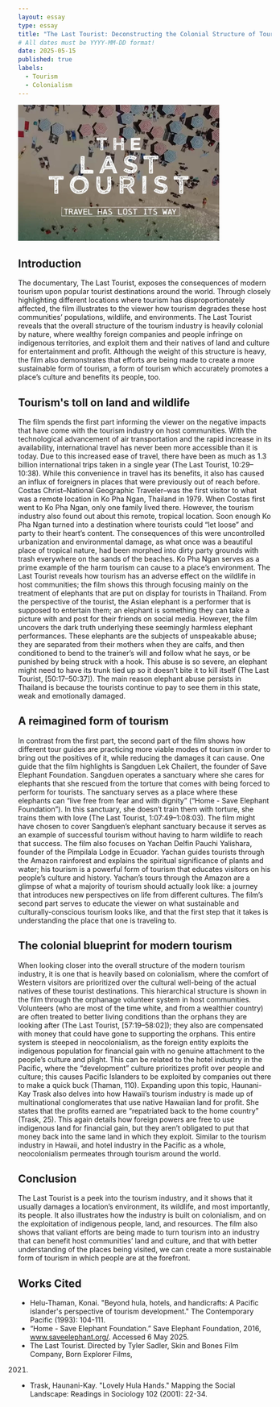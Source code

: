 ```yaml
---
layout: essay
type: essay
title: "The Last Tourist: Deconstructing the Colonial Structure of Tourism"
# All dates must be YYYY-MM-DD format!
date: 2025-05-15
published: true
labels:
  - Tourism
  - Colonialism
---
```


<img width="400px" src="../img/last_tourist.jpg" alt="The Last Tourist banner">

## Introduction

  The documentary, The Last Tourist, exposes the consequences of modern tourism upon popular tourist destinations around the world. Through closely highlighting different locations where tourism has disproportionately affected, the film illustrates to the viewer how tourism degrades these host communities’ populations, wildlife, and environments. The Last Tourist reveals that the overall structure of the tourism industry is heavily colonial by nature, where wealthy foreign companies and people infringe on indigenous territories, and exploit them and their natives of land and culture for entertainment and profit. Although the weight of this structure is heavy, the film also demonstrates that efforts are being made to create a more sustainable form of tourism, a form of tourism which accurately promotes a place’s culture and benefits its people, too.

## Tourism's toll on land and wildlife

  The film spends the first part informing the viewer on the negative impacts that have come with the tourism industry on host communities. With the technological advancement of air transportation and the rapid increase in its availability, international travel has never been more accessible than it is today. Due to this increased ease of travel, there have been as much as 1.3 billion international trips taken in a single year (The Last Tourist, 10:29–10:38). While this convenience in travel has its benefits, it also has caused an influx of foreigners in places that were previously out of reach before. Costas Christ–National Geographic Traveler–was the first visitor to what was a remote location in Ko Pha Ngan, Thailand in 1979. When Costas first went to Ko Pha Ngan, only one family lived there. However, the tourism industry also found out about this remote, tropical location. Soon enough Ko Pha Ngan turned into a destination where tourists could “let loose” and party to their heart’s content. The consequences of this were uncontrolled urbanization and environmental damage, as what once was a beautiful place of tropical nature, had been morphed into dirty party grounds with trash everywhere on the sands of the beaches. Ko Pha Ngan serves as a prime example of the harm tourism can cause to a place’s environment. The Last Tourist reveals how tourism has an adverse effect on the wildlife in host communities; the film shows this through focusing mainly on the treatment of elephants that are put on display for tourists in Thailand. From the perspective of the tourist, the Asian elephant is a performer that is supposed to entertain them; an elephant is something they can take a picture with and post for their friends on social media. However, the film uncovers the dark truth underlying these seemingly harmless elephant performances. These elephants are the subjects of unspeakable abuse; they are separated from their mothers when they are calfs, and then conditioned to bend to the trainer’s will and follow what he says, or be punished by being struck with a hook. This abuse is so severe, an elephant might need to have its trunk tied up so it doesn’t bite it to kill itself (The Last Tourist, [50:17–50:37]). The main reason elephant abuse persists in Thailand is because the tourists continue to pay to see them in this state, weak and emotionally damaged.

## A reimagined form of tourism

  In contrast from the first part, the second part of the film shows how different tour guides are practicing more viable modes of tourism in order to bring out the positives of it, while reducing the damages it can cause. One guide that the film highlights is Sangduen Lek Chailert, the founder of Save Elephant Foundation. Sangduen operates a sanctuary where she cares for elephants that she rescued from the torture that comes with being forced to perform for tourists. The sanctuary serves as a place where these elephants can “live free from fear and with dignity” (“Home - Save Elephant Foundation”). In this sanctuary, she doesn’t train them with torture, she trains them with love (The Last Tourist, 1:07:49–1:08:03). The film might have chosen to cover Sangduen’s elephant sanctuary because it serves as an example of successful tourism without having to harm wildlife to reach that success. The film also focuses on Yachan Delfin Pauchi Yalishara, founder of the Pimpilala Lodge in Ecuador. Yachan guides tourists through the Amazon rainforest and explains the spiritual significance of plants and water; his tourism is a powerful form of tourism that educates visitors on his people’s culture and history. Yachan’s tours through the Amazon are a glimpse of what a majority of tourism should actually look like: a journey that introduces new perspectives on life from different cultures. The film’s second part serves to educate the viewer on what sustainable and culturally-conscious tourism looks like, and that the first step that it takes is understanding the place that one is traveling to.

## The colonial blueprint for modern tourism

  When looking closer into the overall structure of the modern tourism industry, it is one that is heavily based on colonialism, where the comfort of Western visitors are prioritized over the cultural well-being of the actual natives of these tourist destinations. This hierarchical structure is shown in the film through the orphanage volunteer system in host communities. Volunteers (who are most of the time white, and from a wealthier country) are often treated to better living conditions than the orphans they are looking after (The Last Tourist, [57:19–58:02]); they also are compensated with money that could have gone to supporting the orphans. This entire system is steeped in neocolonialism, as the foreign entity exploits the indigenous population for financial gain with no genuine attachment to the people’s culture and plight. This can be related to the hotel industry in the Pacific, where the “development” culture prioritizes profit over people and culture; this causes Pacific Islanders to be exploited by companies out there to make a quick buck (Thaman, 110). Expanding upon this topic, Haunani-Kay Trask also delves into how Hawaii’s tourism industry is made up of multinational conglomerates that use native Hawaiian land for profit. She states that the profits earned are “repatriated back to the home country” (Trask, 25). This again details how foreign powers are free to use indigenous land for financial gain, but they aren’t obligated to put that money back into the same land in which they exploit. Similar to the tourism industry in Hawaii, and hotel industry in the Pacific as a whole, neocolonialism permeates through tourism around the world.

## Conclusion

  The Last Tourist is a peek into the tourism industry, and it shows that it usually damages a location’s environment, its wildlife, and most importantly, its people. It also illustrates how the industry is built on colonialism, and on the exploitation of indigenous people, land, and resources. The film also shows that valiant efforts are being made to turn tourism into an industry that can benefit host communities’ land and culture, and that with better understanding of the places being visited, we can create a more sustainable form of tourism in which people are at the forefront.

## Works Cited
- Helu-Thaman, Konai. "Beyond hula, hotels, and handicrafts: A Pacific islander's
perspective of tourism development." The Contemporary Pacific (1993): 104-111.
- “Home - Save Elephant Foundation.” Save Elephant Foundation, 2016, <a href="www.saveelephant.org/">www.saveelephant.org/</a>.
Accessed 6 May 2025.
- The Last Tourist. Directed by Tyler Sadler, Skin and Bones Film Company, Born Explorer Films,
2021.
- Trask, Haunani-Kay. "Lovely Hula Hands." Mapping the Social Landscape: Readings in
Sociology 102 (2001): 22-34.
